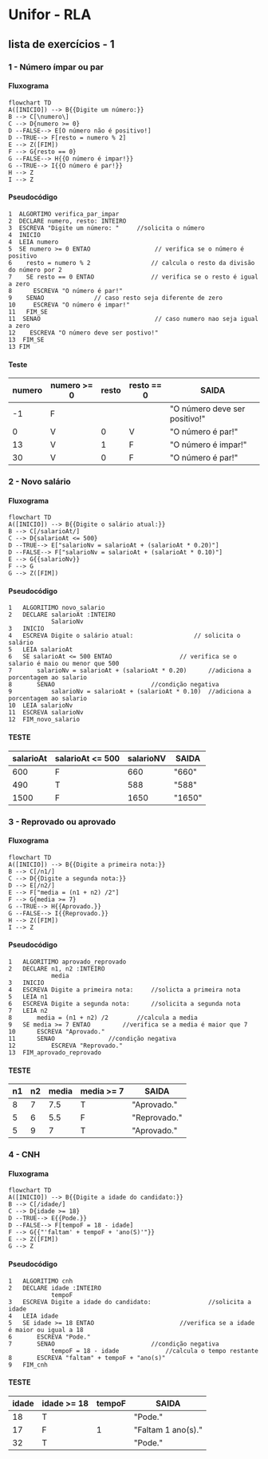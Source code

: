 # Unifor - RLA
## lista de exercícios - 1
### 1 - Número ímpar ou par
#### Fluxograma
```mermaid
flowchart TD
A([INICIO]) --> B{{Digite um número:}}
B --> C[\numero\]
C --> D{numero >= 0}
D --FALSE--> E[O número não é positivo!]
D --TRUE--> F[resto = numero % 2]
E --> Z([FIM])
F --> G{resto == 0}
G --FALSE--> H{{O número é impar!}}
G --TRUE--> I{{O número é par!}}
H --> Z
I --> Z
```
#### Pseudocódigo
```
1  ALGORTIMO verifica_par_impar
2  DECLARE numero, resto: INTEIRO
3  ESCREVA "Digite um número: "		//solicita o número
4  INICIO
4  LEIA numero
5  SE numero >= 0 ENTAO                  // verifica se o número é positivo
6    resto = numero % 2                 // calcula o resto da divisão do número por 2
7    SE resto == 0 ENTAO                // verifica se o resto é igual a zero
8      ESCREVA "O número é par!"
9    SENAO				// caso resto seja diferente de zero
10     ESCREVA "O número é impar!"
11   FIM_SE
11  SENAO                                // caso numero nao seja igual a zero
12    ESCREVA "O número deve ser postivo!"
13  FIM_SE
13 FIM
```
#### Teste
| numero | numero >= 0 | resto | resto == 0| SAIDA |
|--- |--- |--- |--- |--- |
-1 | F |  | |"O número deve ser positivo!"|
0 | V | 0 | V |"O número é par!"|
13 | V | 1 | F |"O número é impar!"|
30 | V | 0 | F |"O número é par!"|

### 2 - Novo salário
#### Fluxograma
```mermaid 
flowchart TD
A([INICIO]) --> B{{Digite o salário atual:}}
B --> C[/salarioAt/]
C --> D{salarioAt <= 500} 									
D --TRUE--> E["salarioNv = salarioAt + (salarioAt * 0.20)"]
D --FALSE--> F["salarioNv = salarioAt + (salarioAt * 0.10)"]
E --> G{{salarioNv}}
F --> G
G --> Z([FIM])
```
#### Pseudocódigo
```
1	ALGORITIMO novo_salario
2	DECLARE salarioAt :INTEIRO
			SalarioNv
3	INICIO
4	ESCREVA Digite o salário atual:					// solicita o salário
5	LEIA salarioAt
6	SE salarioAt <= 500 ENTAO					// verifica se o salario é maio ou menor que 500
7		salarioNv = salarioAt + (salarioAt * 0.20)		//adiciona a porcentagem ao salario
8		SENAO 							//condição negativa
9			salarioNv = salarioAt + (salarioAt * 0.10)	//adiciona a porcentagem ao salario
10	LEIA salarioNv
11	ESCREVA salarioNv
12	FIM_novo_salario
```
#### TESTE
|salarioAt | salarioAt <= 500 | salarioNV | SAIDA|
|--- |--- |--- |--- |
600| F | 660 |"660"
490 | T | 588 |"588"
1500 | F | 1650 |"1650"|

### 3 - Reprovado ou aprovado
####  Fluxograma
```mermaid
flowchart TD
A([INICIO]) --> B{{Digite a primeira nota:}}
B --> C[/n1/]
C --> D{{Digite a segunda nota:}}
D --> E[/n2/]
E --> F["media = (n1 + n2) /2"]
F --> G{media >= 7}
G --TRUE--> H{{Aprovado.}}
G --FALSE--> I{{Reprovado.}}
H --> Z([FIM])
I --> Z
```
#### Pseudocódigo
```
1	ALGORITIMO aprovado_reprovado
2	DECLARE n1, n2 :INTEIRO
			media
3	INICIO
4	ESCREVA Digite a primeira nota:		//solicta a primeira nota
5	LEIA n1 
6	ESCREVA Digite a segunda nota:		//solicita a segunda nota
7	LEIA n2
8		media = (n1 + n2) /2		//calcula a media
9	SE media >= 7 ENTAO			//verifica se a media é maior que 7
10 		ESCREVA "Aprovado."
11		SENAO 				//condição negativa
12			ESCREVA "Reprovado."
13	FIM_aprovado_reprovado
```
#### TESTE
|n1 |n2 |media | media >= 7 | SAIDA|
|--- |--- |--- |--- |--- |
8 | 7 | 7.5 | T |"Aprovado."
5 | 6 | 5.5 | F |"Reprovado."
5 | 9 | 7 | T |"Aprovado."

### 4 - CNH

#### Fluxograma 
``` mermaid
flowchart TD
A([INICIO]) --> B{{Digite a idade do candidato:}}
B --> C[/idade/]
C --> D{idade >= 18}						
D --TRUE--> E{{Pode.}}
D --FALSE--> F[tempoF = 18 - idade]
F --> G{{"'faltam' + tempoF + 'ano(S)'"}}
E --> Z([FIM])
G --> Z
```
#### Pseudocódigo
```
1	ALGORITIMO cnh
2	DECLARE idade :INTEIRO
			tempoF
3	ESCREVA Digite a idade do candidato:				//solicita a idade
4	LEIA idade
5	SE idade >= 18 ENTAO						//verifica se a idade é maior ou igual a 18
6		ESCREVA "Pode."
7		SENAO							//condição negativa
			tempoF = 18 - idade				//calcula o tempo restante
8		ESCREVA "faltam" + tempoF + "ano(s)"			
9	FIM_cnh
```
#### TESTE 
| idade | idade >= 18 | tempoF | SAIDA
|--- |--- |---|--- |
18 | T |  |"Pode."
17| F | 1 |"Faltam 1 ano(s)."
32| T|  | "Pode."
